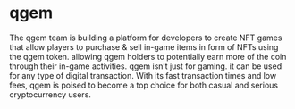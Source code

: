 # qgem 
The qgem team is building a platform for developers to create NFT games that allow players to purchase & sell in-game items in form of NFTs using the qgem token.
allowing qgem holders to potentially earn more of the coin through their in-game activities.
qgem isn’t just for gaming. it can be used for any type of digital transaction.
With its fast transaction times and low fees, qgem is poised to become a top choice for both casual and serious cryptocurrency users.
